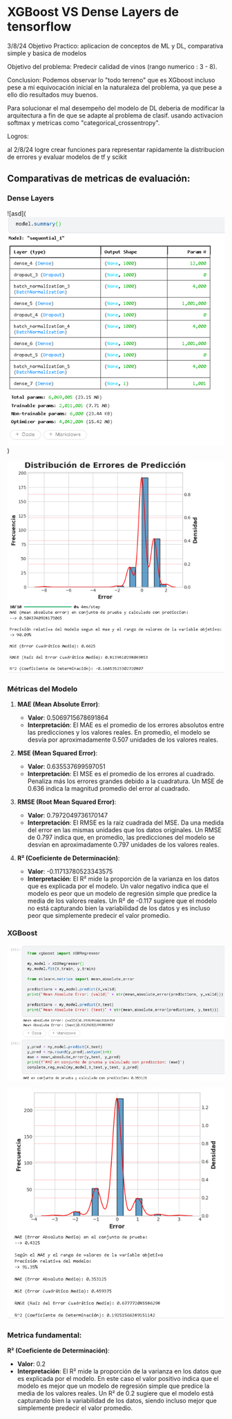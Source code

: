 # XGBoost VS Dense Layers de tensorflow

3/8/24
Objetivo Practico: aplicacion de conceptos de ML y DL, comparativa simple y basica de modelos

Objetivo del problema: Predecir calidad de vinos (rango numerico : 3 - 8). 

Conclusion: Podemos observar lo "todo terreno" que es XGboost incluso pese a mi equivocación inicial en la naturaleza del problema, ya que pese a ello dio resultados muy buenos.

Para solucionar el mal desempeño del modelo de DL deberia de modificar la arquitectura a fin de que se adapte al problema de clasif. usando activacion softmax y metricas como "categorical_crossentropy". 

Logros:

al 2/8/24 logre crear funciones para representar rapidamente la distribucion de errores y evaluar modelos de tf y scikit

## Comparativas de metricas de evaluación:

### Dense Layers 

![asd](![alt text](image.png))


![alt text](image-1.png)

### Métricas del Modelo

1. **MAE (Mean Absolute Error)**:
   - **Valor**: 0.5069715678691864
   - **Interpretación**: El MAE es el promedio de los errores absolutos entre las predicciones y los valores reales. En promedio, el modelo se desvía por aproximadamente 0.507 unidades de los valores reales.

2. **MSE (Mean Squared Error)**:
   - **Valor**: 0.635537699597051
   - **Interpretación**: El MSE es el promedio de los errores al cuadrado. Penaliza más los errores grandes debido a la cuadratura. Un MSE de 0.636 indica la magnitud promedio del error al cuadrado.

3. **RMSE (Root Mean Squared Error)**:
   - **Valor**: 0.7972049736170147
   - **Interpretación**: El RMSE es la raíz cuadrada del MSE. Da una medida del error en las mismas unidades que los datos originales. Un RMSE de 0.797 indica que, en promedio, las predicciones del modelo se desvían en aproximadamente 0.797 unidades de los valores reales.

4. **R² (Coeficiente de Determinación)**:
   - **Valor**: -0.11713780523343575
   - **Interpretación**: El R² mide la proporción de la varianza en los datos que es explicada por el modelo. Un valor negativo indica que el modelo es peor que un modelo de regresión simple que predice la media de los valores reales. Un R² de -0.117 sugiere que el modelo no está capturando bien la variabilidad de los datos y es incluso peor que simplemente predecir el valor promedio.



### XGBoost

![ate](image-3.png)

![alt text](image-2.png)

### Metrica fundamental: 
**R² (Coeficiente de Determinación)**:
   - **Valor**: 0.2
   - **Interpretación**: El R² mide la proporción de la varianza en los datos que es explicada por el modelo. En este caso el valor positivo indica que el modelo es mejor que un modelo de regresión simple que predice la media de los valores reales. Un R² de 0.2 sugiere que el modelo está capturando bien la variabilidad de los datos, siendo incluso mejor que simplemente predecir el valor promedio.

